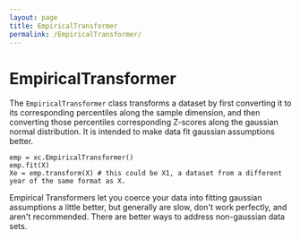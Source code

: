 ```yaml
---
layout: page
title: EmpiricalTransformer
permalink: /EmpiricalTransformer/
---
```


# EmpiricalTransformer

The `EmpiricalTransformer` class transforms a dataset by first converting it to its corresponding percentiles along the sample dimension, and then converting those percentiles corresponding Z-scores along the gaussian normal distribution. It is intended to make data fit gaussian assumptions better. 

```
emp = xc.EmpiricalTransformer()
emp.fit(X) 
Xe = emp.transform(X) # this could be X1, a dataset from a different year of the same format as X.
```

Empirical Transformers let you coerce your data into fitting gaussian assumptions a little better, but generally are slow, don't work perfectly, and aren't recommended. There are better ways to address non-gaussian data sets.





